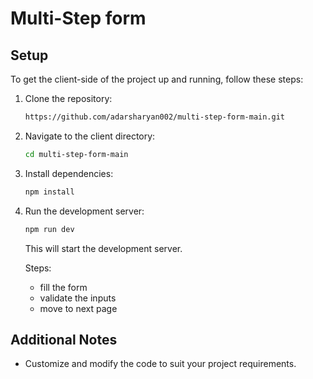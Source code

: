 # Multi-Step form


## Setup

To get the client-side of the project up and running, follow these steps:

1. Clone the repository:
    ```bash
    https://github.com/adarsharyan002/multi-step-form-main.git
    ```
    

2. Navigate to the client directory:
    ```bash
    cd multi-step-form-main
    ```

3. Install dependencies:
    ```bash
    npm install
    ```

4. Run the development server:
    ```bash
    npm run dev
    ```
    This will start the  development server.

   Steps:
   - fill the form
   - validate the inputs
   - move to next page



## Additional Notes


- Customize and modify the code to suit your project requirements.


